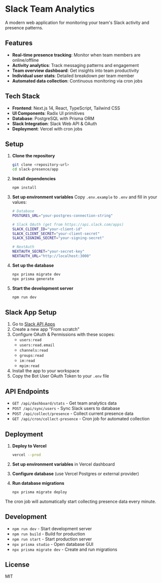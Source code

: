 # Slack Team Analytics

A modern web application for monitoring your team's Slack activity and presence patterns.

## Features

- **Real-time presence tracking**: Monitor when team members are online/offline
- **Activity analytics**: Track messaging patterns and engagement
- **Team overview dashboard**: Get insights into team productivity
- **Individual user stats**: Detailed breakdown per team member
- **Automated data collection**: Continuous monitoring via cron jobs

## Tech Stack

- **Frontend**: Next.js 14, React, TypeScript, Tailwind CSS
- **UI Components**: Radix UI primitives
- **Database**: PostgreSQL with Prisma ORM
- **Slack Integration**: Slack Web API & OAuth
- **Deployment**: Vercel with cron jobs

## Setup

1. **Clone the repository**
   ```bash
   git clone <repository-url>
   cd slack-presence/app
   ```

2. **Install dependencies**
   ```bash
   npm install
   ```

3. **Set up environment variables**
   Copy `.env.example` to `.env` and fill in your values:
   ```bash
   # Database
   POSTGRES_URL="your-postgres-connection-string"
   
   # Slack OAuth (get from https://api.slack.com/apps)
   SLACK_CLIENT_ID="your-client-id"
   SLACK_CLIENT_SECRET="your-client-secret"
   SLACK_SIGNING_SECRET="your-signing-secret"
   
   # NextAuth
   NEXTAUTH_SECRET="your-secret-key"
   NEXTAUTH_URL="http://localhost:3000"
   ```

4. **Set up the database**
   ```bash
   npx prisma migrate dev
   npx prisma generate
   ```

5. **Start the development server**
   ```bash
   npm run dev
   ```

## Slack App Setup

1. Go to [Slack API Apps](https://api.slack.com/apps)
2. Create a new app "From scratch"
3. Configure OAuth & Permissions with these scopes:
   - `users:read`
   - `users:read.email`
   - `channels:read`
   - `groups:read`
   - `im:read`
   - `mpim:read`
4. Install the app to your workspace
5. Copy the Bot User OAuth Token to your `.env` file

## API Endpoints

- `GET /api/dashboard/stats` - Get team analytics data
- `POST /api/sync/users` - Sync Slack users to database
- `POST /api/collect/presence` - Collect current presence data
- `GET /api/cron/collect-presence` - Cron job for automated collection

## Deployment

1. **Deploy to Vercel**
   ```bash
   vercel --prod
   ```

2. **Set up environment variables** in Vercel dashboard

3. **Configure database** (use Vercel Postgres or external provider)

4. **Run database migrations**
   ```bash
   npx prisma migrate deploy
   ```

The cron job will automatically start collecting presence data every minute.

## Development

- `npm run dev` - Start development server
- `npm run build` - Build for production
- `npm run start` - Start production server
- `npx prisma studio` - Open database GUI
- `npx prisma migrate dev` - Create and run migrations

## License

MIT
